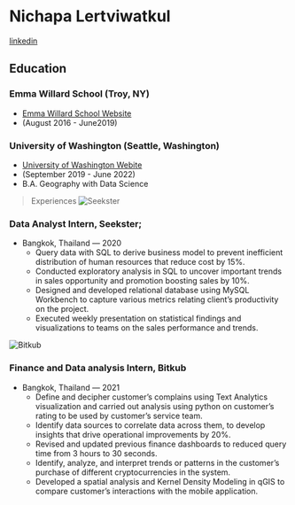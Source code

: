 # Nichapa Lertviwatkul
[linkedin](www.linkedin.com/in/nichapa-bam-bam-lertviwatkul-615aa51aa)

## Education


### Emma Willard School (Troy, NY)
* [Emma Willard School Website](https://www.emmawillard.org/)
* (August 2016 - June2019)

### University of Washington (Seattle, Washington)
* [University of Washington Webite](https://www.washington.edu/)
* (September 2019 - June 2022)
* B.A. Geography with Data Science 

>Experiences
![Seekster](https://seekster-company.oss-ap-southeast-1.aliyuncs.com/workforce-images/default_banner.png)
### Data Analyst Intern, Seekster; 
- Bangkok, Thailand — 2020
    * Query data with SQL to derive business model to prevent inefficient distribution of human resources that reduce cost by 15%.
	* Conducted exploratory analysis in SQL to uncover important trends in sales opportunity and promotion boosting sales by 10%.
    * Designed and developed relational database using MySQL Workbench to capture various metrics relating client’s productivity on the project.
    * Executed weekly presentation on statistical findings and visualizations to teams on the sales performance and trends.

![Bitkub](https://res.cloudinary.com/crunchbase-production/image/upload/c_lpad,f_auto,q_auto:eco,dpr_1/hp9em6vqgiqkwfcih2by.png)
### Finance and Data analysis Intern, Bitkub 
- Bangkok, Thailand — 2021
    * Define and decipher customer’s complains using Text Analytics visualization and carried out analysis using python on customer’s rating to be used by customer’s service team.
    * Identify data sources to correlate data across them, to develop insights that drive operational improvements by 20%.
    * Revised and updated previous finance dashboards to reduced query time from 3 hours to 30 seconds.
    * Identify, analyze, and interpret trends or patterns in the customer’s purchase of different cryptocurrencies in the system.
    * Developed a spatial analysis and Kernel Density Modeling in qGIS to compare customer’s interactions with the mobile application.





